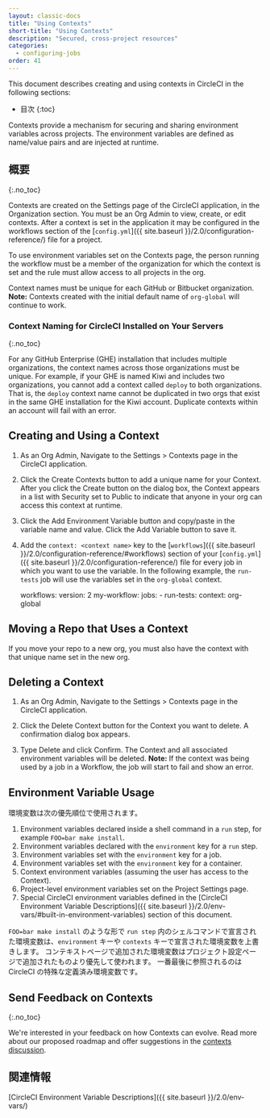 ```yaml
---
layout: classic-docs
title: "Using Contexts"
short-title: "Using Contexts"
description: "Secured, cross-project resources"
categories:
  - configuring-jobs
order: 41
---
```

This document describes creating and using contexts in CircleCI in the following sections:

* 目次
{:toc}

Contexts provide a mechanism for securing and sharing environment variables across projects. The environment variables are defined as name/value pairs and are injected at runtime.

## 概要
{:.no_toc}

Contexts are created on the Settings page of the CircleCI application, in the Organization section. You must be an Org Admin to view, create, or edit contexts. After a context is set in the application it may be configured in the workflows section of the [`config.yml`]({{ site.baseurl }}/2.0/configuration-reference/) file for a project.

To use environment variables set on the Contexts page, the person running the workflow must be a member of the organization for which the context is set and the rule must allow access to all projects in the org.

Context names must be unique for each GitHub or Bitbucket organization. **Note:** Contexts created with the initial default name of `org-global` will continue to work.

### Context Naming for CircleCI Installed on Your Servers
{:.no_toc}

For any GitHub Enterprise (GHE) installation that includes multiple organizations, the context names across those organizations must be unique. For example, if your GHE is named Kiwi and includes two organizations, you cannot add a context called `deploy` to both organizations. That is, the `deploy` context name cannot be duplicated in two orgs that exist in the same GHE installation for the Kiwi account. Duplicate contexts within an account will fail with an error.

## Creating and Using a Context

1. As an Org Admin, Navigate to the Settings > Contexts page in the CircleCI application.

2. Click the Create Contexts button to add a unique name for your Context. After you click the Create button on the dialog box, the Context appears in a list with Security set to Public to indicate that anyone in your org can access this context at runtime.

3. Click the Add Environment Variable button and copy/paste in the variable name and value. Click the Add Variable button to save it.

4. Add the `context: <context name>` key to the [`workflows`]({{ site.baseurl }}/2.0/configuration-reference/#workflows) section of your [`config.yml`]({{ site.baseurl }}/2.0/configuration-reference/) file for every job in which you want to use the variable. In the following example, the `run-tests` job will use the variables set in the `org-global` context.

    workflows:
      version: 2
      my-workflow:
        jobs:
          - run-tests:
              context: org-global
    

## Moving a Repo that Uses a Context

If you move your repo to a new org, you must also have the context with that unique name set in the new org.

## Deleting a Context

1. As an Org Admin, Navigate to the Settings > Contexts page in the CircleCI application.

2. Click the Delete Context button for the Context you want to delete. A confirmation dialog box appears.

3. Type Delete and click Confirm. The Context and all associated environment variables will be deleted. **Note:** If the context was being used by a job in a Workflow, the job will start to fail and show an error.

## Environment Variable Usage

環境変数は次の優先順位で使用されます。

1. Environment variables declared inside a shell command in a `run` step, for example `FOO=bar make install`.
2. Environment variables declared with the `environment` key for a `run` step.
3. Environment variables set with the `environment` key for a job.
4. Environment variables set with the `environment` key for a container.
5. Context environment variables (assuming the user has access to the Context).
6. Project-level environment variables set on the Project Settings page.
7. Special CircleCI environment variables defined in the [CircleCI Environment Variable Descriptions]({{ site.baseurl }}/2.0/env-vars/#built-in-environment-variables) section of this document.

`FOO=bar make install` のような形で `run step` 内のシェルコマンドで宣言された環境変数は、`environment` キーや `contexts` キーで宣言された環境変数を上書きします。 コンテキストページで追加された環境変数はプロジェクト設定ページで追加されたものより優先して使われます。 一番最後に参照されるのは CircleCI の特殊な定義済み環境変数です。

## Send Feedback on Contexts
{:.no_toc}

We're interested in your feedback on how Contexts can evolve. Read more about our proposed roadmap and offer suggestions in the [contexts discussion](https://discuss.circleci.com/t/contexts-feedback/13908).

## 関連情報

[CircleCI Environment Variable Descriptions]({{ site.baseurl }}/2.0/env-vars/)